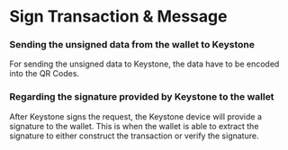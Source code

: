 # Sign Transaction & Message

### Sending the unsigned data from the wallet to Keystone

For sending the unsigned data to Keystone, the data have to be encoded into the QR Codes.

### Regarding the signature provided by Keystone to the wallet
After Keystone signs the request, the Keystone device will provide a signature to the wallet. 
This is when the wallet is able to extract the signature to either construct the transaction or verify the signature. 
